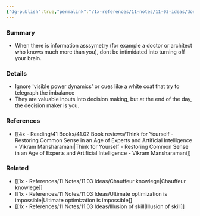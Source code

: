 ```yaml
---
{"dg-publish":true,"permalink":"/1x-references/11-notes/11-03-ideas/dont-let-information-assymetry-intimidate-you/","title":"Dont let information assymetry intimidate you"}
---
```



### Summary
- When there is information asssymetry (for example a doctor or architect who knows much more than you), dont be intimidated into turning off your brain. 

### Details
- Ignore 'visible power dynamics' or cues like a white coat that try to telegraph the imbalance
- They are valuable inputs into decision making, but at the end of the day, the decision maker is you.

### References
- [[4x - Reading/41 Books/41.02 Book reviews/Think for Yourself - Restoring Common Sense in an Age of Experts and Artificial Intelligence - Vikram Mansharamani\|Think for Yourself - Restoring Common Sense in an Age of Experts and Artificial Intelligence - Vikram Mansharamani]]

### Related
- [[1x - References/11 Notes/11.03 Ideas/Chauffeur knowlege\|Chauffeur knowlege]]
- [[1x - References/11 Notes/11.03 Ideas/Ultimate optimization is impossible\|Ultimate optimization is impossible]]
- [[1x - References/11 Notes/11.03 Ideas/Illusion of skill\|Illusion of skill]]